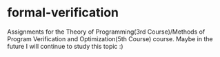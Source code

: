 # formal-verification
Assignments for the Theory of Programming(3rd Course)/Methods of Program Verification and Optimization(5th Course) course.
Maybe in the future I will continue to study this topic :)
